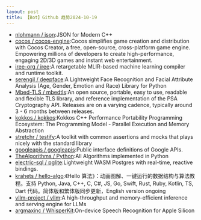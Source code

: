 ```yaml
---
layout: post
title: 【Bot】Github 趋势2024-10-19
---
```


* [nlohmann / json](https://github.com/nlohmann/json):JSON for Modern C++
* [cocos / cocos-engine](https://github.com/cocos/cocos-engine):Cocos simplifies game creation and distribution with Cocos Creator, a free, open-source, cross-platform game engine. Empowering millions of developers to create high-performance, engaging 2D/3D games and instant web entertainment.
* [iree-org / iree](https://github.com/iree-org/iree):A retargetable MLIR-based machine learning compiler and runtime toolkit.
* [serengil / deepface](https://github.com/serengil/deepface):A Lightweight Face Recognition and Facial Attribute Analysis (Age, Gender, Emotion and Race) Library for Python
* [Mbed-TLS / mbedtls](https://github.com/Mbed-TLS/mbedtls):An open source, portable, easy to use, readable and flexible TLS library, and reference implementation of the PSA Cryptography API. Releases are on a varying cadence, typically around 3 - 6 months between releases.
* [kokkos / kokkos](https://github.com/kokkos/kokkos):Kokkos C++ Performance Portability Programming Ecosystem: The Programming Model - Parallel Execution and Memory Abstraction
* [stretchr / testify](https://github.com/stretchr/testify):A toolkit with common assertions and mocks that plays nicely with the standard library
* [googleapis / googleapis](https://github.com/googleapis/googleapis):Public interface definitions of Google APIs.
* [TheAlgorithms / Python](https://github.com/TheAlgorithms/Python):All Algorithms implemented in Python
* [electric-sql / pglite](https://github.com/electric-sql/pglite):Lightweight WASM Postgres with real-time, reactive bindings.
* [krahets / hello-algo](https://github.com/krahets/hello-algo):《Hello 算法》：动画图解、一键运行的数据结构与算法教程。支持 Python, Java, C++, C, C#, JS, Go, Swift, Rust, Ruby, Kotlin, TS, Dart 代码。简体版和繁体版同步更新，English version ongoing
* [vllm-project / vllm](https://github.com/vllm-project/vllm):A high-throughput and memory-efficient inference and serving engine for LLMs
* [argmaxinc / WhisperKit](https://github.com/argmaxinc/WhisperKit):On-device Speech Recognition for Apple Silicon
